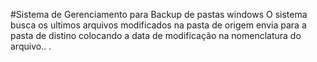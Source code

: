 #Sistema de Gerenciamento para Backup de pastas windows
  O sistema busca os ultimos arquivos modificados na pasta de origem envia para a pasta de distino colocando a data de modificação na nomenclatura do arquivo..
.
